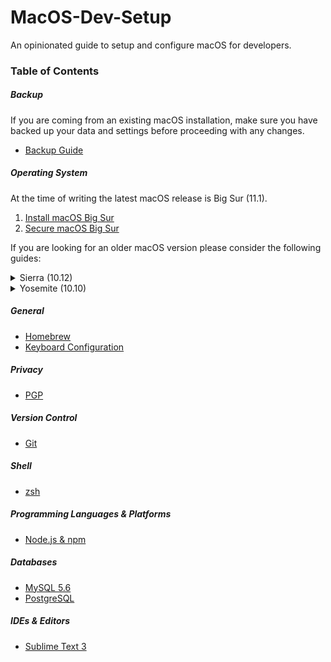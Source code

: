 # MacOS-Dev-Setup

An opinionated guide to setup and configure macOS for developers.

### Table of Contents

##### Backup

If you are coming from an existing macOS installation, make sure you have backed up your data and settings before proceeding with any changes.

- [Backup Guide](backup.md)

##### Operating System

At the time of writing the latest macOS release is Big Sur (11.1).

1. [Install macOS Big Sur](/11-big-sur/install-macos-big-sur.md)
2. [Secure macOS Big Sur](/11-big-sur/secure-macos-big-sur.md)

If you are looking for an older macOS version please consider the following guides:

<details>
  <summary>Sierra (10.12)</summary>

1. [Install macOS Sierra](/10.12-sierra/install-macos-sierra.md)
2. [Secure macOS Sierra](/10.12-sierra/secure-macos-sierra.md)
3. [Configure macOS Sierra](/10.12-sierra/configure-macos-sierra.md)
</details>

<details>
  <summary>Yosemite (10.10)</summary>

1. [Install macOS Yosemite](/10.10-yosemite/install-mac-osx-yosemite.md)
2. [Secure macOS Yosemite](/10.10-yosemite/secure-mac-osx-yosemite.md)
</details>

##### General

- [Homebrew](homebrew.md)
- [Keyboard Configuration](keyboard-config.md)

##### Privacy

- [PGP](pgp.md)

##### Version Control

- [Git](git.md)

##### Shell

- [zsh](zsh.md)

##### Programming Languages & Platforms

- [Node.js & npm](node-npm.md)

##### Databases

- [MySQL 5.6](mysql-5.6.md)
- [PostgreSQL](postgres.md)

##### IDEs & Editors

- [Sublime Text 3](sublime-3.md)
